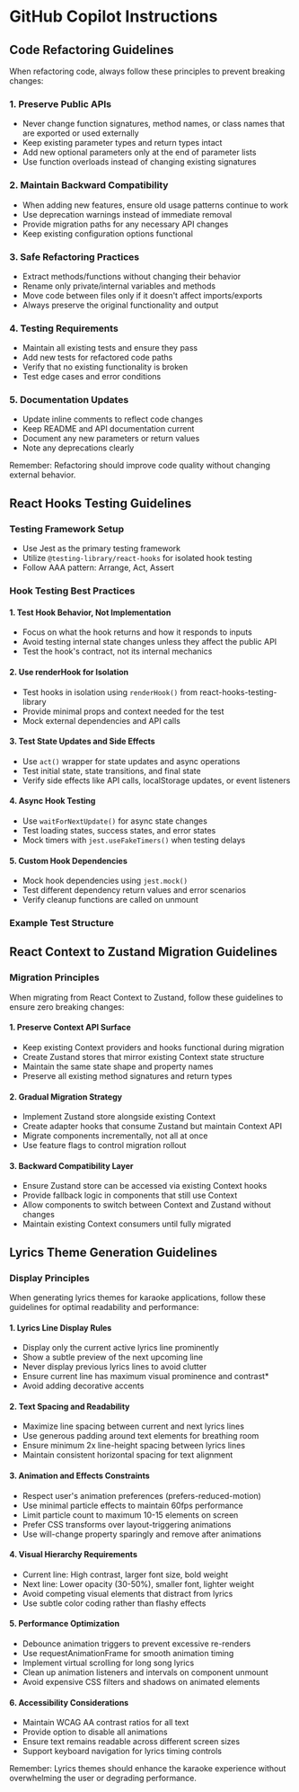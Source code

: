 # GitHub Copilot Instructions

## Code Refactoring Guidelines

When refactoring code, always follow these principles to prevent breaking changes:

### 1. Preserve Public APIs

- Never change function signatures, method names, or class names that are exported or used externally
- Keep existing parameter types and return types intact
- Add new optional parameters only at the end of parameter lists
- Use function overloads instead of changing existing signatures

### 2. Maintain Backward Compatibility

- When adding new features, ensure old usage patterns continue to work
- Use deprecation warnings instead of immediate removal
- Provide migration paths for any necessary API changes
- Keep existing configuration options functional

### 3. Safe Refactoring Practices

- Extract methods/functions without changing their behavior
- Rename only private/internal variables and methods
- Move code between files only if it doesn't affect imports/exports
- Always preserve the original functionality and output

### 4. Testing Requirements

- Maintain all existing tests and ensure they pass
- Add new tests for refactored code paths
- Verify that no existing functionality is broken
- Test edge cases and error conditions

### 5. Documentation Updates

- Update inline comments to reflect code changes
- Keep README and API documentation current
- Document any new parameters or return values
- Note any deprecations clearly

Remember: Refactoring should improve code quality without changing external behavior.

## React Hooks Testing Guidelines

### Testing Framework Setup

- Use Jest as the primary testing framework
- Utilize `@testing-library/react-hooks` for isolated hook testing
- Follow AAA pattern: Arrange, Act, Assert

### Hook Testing Best Practices

#### 1. Test Hook Behavior, Not Implementation

- Focus on what the hook returns and how it responds to inputs
- Avoid testing internal state changes unless they affect the public API
- Test the hook's contract, not its internal mechanics

#### 2. Use renderHook for Isolation

- Test hooks in isolation using `renderHook()` from react-hooks-testing-library
- Provide minimal props and context needed for the test
- Mock external dependencies and API calls

#### 3. Test State Updates and Side Effects

- Use `act()` wrapper for state updates and async operations
- Test initial state, state transitions, and final state
- Verify side effects like API calls, localStorage updates, or event listeners

#### 4. Async Hook Testing

- Use `waitForNextUpdate()` for async state changes
- Test loading states, success states, and error states
- Mock timers with `jest.useFakeTimers()` when testing delays

#### 5. Custom Hook Dependencies

- Mock hook dependencies using `jest.mock()`
- Test different dependency return values and error scenarios
- Verify cleanup functions are called on unmount

### Example Test Structure

## React Context to Zustand Migration Guidelines

### Migration Principles

When migrating from React Context to Zustand, follow these guidelines to ensure zero breaking changes:

#### 1. Preserve Context API Surface

- Keep existing Context providers and hooks functional during migration
- Create Zustand stores that mirror existing Context state structure
- Maintain the same state shape and property names
- Preserve all existing method signatures and return types

#### 2. Gradual Migration Strategy

- Implement Zustand store alongside existing Context
- Create adapter hooks that consume Zustand but maintain Context API
- Migrate components incrementally, not all at once
- Use feature flags to control migration rollout

#### 3. Backward Compatibility Layer

- Ensure Zustand store can be accessed via existing Context hooks
- Provide fallback logic in components that still use Context
- Allow components to switch between Context and Zustand without changes
- Maintain existing Context consumers until fully migrated

## Lyrics Theme Generation Guidelines

### Display Principles

When generating lyrics themes for karaoke applications, follow these guidelines for optimal readability and performance:

#### 1. Lyrics Line Display Rules

- Display only the current active lyrics line prominently
- Show a subtle preview of the next upcoming line
- Never display previous lyrics lines to avoid clutter
- Ensure current line has maximum visual prominence and contrast\*
- Avoid adding decorative accents

#### 2. Text Spacing and Readability

- Maximize line spacing between current and next lyrics lines
- Use generous padding around text elements for breathing room
- Ensure minimum 2x line-height spacing between lyrics lines
- Maintain consistent horizontal spacing for text alignment

#### 3. Animation and Effects Constraints

- Respect user's animation preferences (prefers-reduced-motion)
- Use minimal particle effects to maintain 60fps performance
- Limit particle count to maximum 10-15 elements on screen
- Prefer CSS transforms over layout-triggering animations
- Use will-change property sparingly and remove after animations

#### 4. Visual Hierarchy Requirements

- Current line: High contrast, larger font size, bold weight
- Next line: Lower opacity (30-50%), smaller font, lighter weight
- Avoid competing visual elements that distract from lyrics
- Use subtle color coding rather than flashy effects

#### 5. Performance Optimization

- Debounce animation triggers to prevent excessive re-renders
- Use requestAnimationFrame for smooth animation timing
- Implement virtual scrolling for long song lyrics
- Clean up animation listeners and intervals on component unmount
- Avoid expensive CSS filters and shadows on animated elements

#### 6. Accessibility Considerations

- Maintain WCAG AA contrast ratios for all text
- Provide option to disable all animations
- Ensure text remains readable across different screen sizes
- Support keyboard navigation for lyrics timing controls

Remember: Lyrics themes should enhance the karaoke experience without overwhelming the user or degrading performance.
